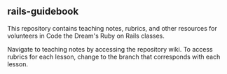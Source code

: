 ## rails-guidebook
This repository contains teaching notes, rubrics, and other resources for volunteers in Code the Dream's Ruby on Rails classes. 

Navigate to teaching notes by accessing the repository wiki. To access rubrics for each lesson, change to the branch that corresponds with each lesson. 
